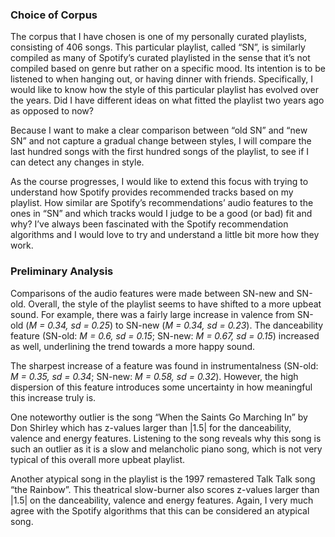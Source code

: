 ### Choice of Corpus

The corpus that I have chosen is one of my personally curated playlists, consisting of 406 songs. This particular playlist, called “SN”, is similarly compiled as many of Spotify’s curated playlisted in the sense that it’s not compiled based on genre but rather on a specific mood. Its intention is to be listened to when hanging out, or having dinner with friends. Specifically, I would like to know how the style of this particular playlist has evolved over the years. Did I have different ideas on what fitted the playlist two years ago as opposed to now?

Because I want to make a clear comparison between “old SN” and “new SN” and not capture a gradual change between styles, I will compare the last hundred songs with the first hundred songs of the playlist, to see if I can detect any changes in style. 

As the course progresses, I would like to extend this focus with trying to understand how Spotify provides recommended tracks based on my playlist. How similar are Spotify’s recommendations’ audio features to the ones in “SN” and which tracks would I judge to be a good (or bad) fit and why? I’ve always been fascinated with the Spotify recommendation algorithms and I would love to try and understand a little bit more how they work.

### Preliminary Analysis

Comparisons of the audio features were made between SN-new and SN-old. Overall, the style of the playlist seems to have shifted to a more upbeat sound. For example, there was a fairly large increase in valence from SN-old (*M = 0.34, sd = 0.25*) to SN-new (*M = 0.34, sd = 0.23*). The danceability feature (SN-old: *M = 0.6, sd = 0.15*; SN-new: *M = 0.67, sd = 0.15*) increased as well, underlining the trend towards a more happy sound.

The sharpest increase of a feature was found in instrumentalness (SN-old: *M = 0.35, sd = 0.34*; SN-new: *M = 0.58, sd = 0.32*). However, the high dispersion of this feature introduces some uncertainty in how meaningful this increase truly is. 

One noteworthy outlier is the song “When the Saints Go Marching In” by Don Shirley which has z-values larger than |1.5| for the danceability, valence and energy features. Listening to the song reveals why this song is such an outlier as it is a slow and melancholic piano song, which is not very typical of this overall more upbeat playlist. 

Another atypical song in the playlist is the 1997 remastered Talk Talk song “the Rainbow”. This theatrical slow-burner also scores z-values larger than |1.5| on the danceability, valence and energy features. Again, I very much agree with the Spotify algorithms that this can be considered an atypical song.  

